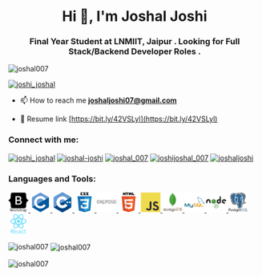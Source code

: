 <h1 align="center">Hi 👋, I'm Joshal Joshi</h1>
<h3 align="center">Final Year Student at LNMIIT, Jaipur . Looking for Full Stack/Backend Developer Roles .</h3>

<p align="left"> <img src="https://komarev.com/ghpvc/?username=joshal007&label=Profile%20views&color=0e75b6&style=flat" alt="joshal007" /> </p>

<p align="left"> <a href="https://twitter.com/joshi_joshal" target="blank"><img src="https://img.shields.io/twitter/follow/joshi_joshal?logo=twitter&style=for-the-badge" alt="joshi_joshal" /></a> </p>

- 📫 How to reach me **joshaljoshi07@gmail.com**

- 📄 Resume link [https://bit.ly/42VSLyl](https://bit.ly/42VSLyl)

<h3 align="left">Connect with me:</h3>
<p align="left">
<a href="https://twitter.com/joshi_joshal" target="blank"><img align="center" src="https://raw.githubusercontent.com/rahuldkjain/github-profile-readme-generator/master/src/images/icons/Social/twitter.svg" alt="joshi_joshal" height="30" width="40" /></a>
<a href="https://linkedin.com/in/joshal-joshi" target="blank"><img align="center" src="https://raw.githubusercontent.com/rahuldkjain/github-profile-readme-generator/master/src/images/icons/Social/linked-in-alt.svg" alt="joshal-joshi" height="30" width="40" /></a>
<a href="https://codeforces.com/profile/joshal_007" target="blank"><img align="center" src="https://raw.githubusercontent.com/rahuldkjain/github-profile-readme-generator/master/src/images/icons/Social/codeforces.svg" alt="joshal_007" height="30" width="40" /></a>
<a href="https://www.leetcode.com/joshijoshal_007" target="blank"><img align="center" src="https://raw.githubusercontent.com/rahuldkjain/github-profile-readme-generator/master/src/images/icons/Social/leet-code.svg" alt="joshijoshal_007" height="30" width="40" /></a>
<a href="https://auth.geeksforgeeks.org/user/joshaljoshi" target="blank"><img align="center" src="https://raw.githubusercontent.com/rahuldkjain/github-profile-readme-generator/master/src/images/icons/Social/geeks-for-geeks.svg" alt="joshaljoshi" height="30" width="40" /></a>
</p>

<h3 align="left">Languages and Tools:</h3>
<p align="left"> <a href="https://getbootstrap.com" target="_blank" rel="noreferrer"> <img src="https://raw.githubusercontent.com/devicons/devicon/master/icons/bootstrap/bootstrap-plain-wordmark.svg" alt="bootstrap" width="40" height="40"/> </a> <a href="https://www.cprogramming.com/" target="_blank" rel="noreferrer"> <img src="https://raw.githubusercontent.com/devicons/devicon/master/icons/c/c-original.svg" alt="c" width="40" height="40"/> </a> <a href="https://www.w3schools.com/cpp/" target="_blank" rel="noreferrer"> <img src="https://raw.githubusercontent.com/devicons/devicon/master/icons/cplusplus/cplusplus-original.svg" alt="cplusplus" width="40" height="40"/> </a> <a href="https://www.w3schools.com/css/" target="_blank" rel="noreferrer"> <img src="https://raw.githubusercontent.com/devicons/devicon/master/icons/css3/css3-original-wordmark.svg" alt="css3" width="40" height="40"/> </a> <a href="https://expressjs.com" target="_blank" rel="noreferrer"> <img src="https://raw.githubusercontent.com/devicons/devicon/master/icons/express/express-original-wordmark.svg" alt="express" width="40" height="40"/> </a> <a href="https://www.w3.org/html/" target="_blank" rel="noreferrer"> <img src="https://raw.githubusercontent.com/devicons/devicon/master/icons/html5/html5-original-wordmark.svg" alt="html5" width="40" height="40"/> </a> <a href="https://developer.mozilla.org/en-US/docs/Web/JavaScript" target="_blank" rel="noreferrer"> <img src="https://raw.githubusercontent.com/devicons/devicon/master/icons/javascript/javascript-original.svg" alt="javascript" width="40" height="40"/> </a> <a href="https://www.mongodb.com/" target="_blank" rel="noreferrer"> <img src="https://raw.githubusercontent.com/devicons/devicon/master/icons/mongodb/mongodb-original-wordmark.svg" alt="mongodb" width="40" height="40"/> </a> <a href="https://www.mysql.com/" target="_blank" rel="noreferrer"> <img src="https://raw.githubusercontent.com/devicons/devicon/master/icons/mysql/mysql-original-wordmark.svg" alt="mysql" width="40" height="40"/> </a> <a href="https://nodejs.org" target="_blank" rel="noreferrer"> <img src="https://raw.githubusercontent.com/devicons/devicon/master/icons/nodejs/nodejs-original-wordmark.svg" alt="nodejs" width="40" height="40"/> </a> <a href="https://www.postgresql.org" target="_blank" rel="noreferrer"> <img src="https://raw.githubusercontent.com/devicons/devicon/master/icons/postgresql/postgresql-original-wordmark.svg" alt="postgresql" width="40" height="40"/> </a> <a href="https://reactjs.org/" target="_blank" rel="noreferrer"> <img src="https://raw.githubusercontent.com/devicons/devicon/master/icons/react/react-original-wordmark.svg" alt="react" width="40" height="40"/> </a> </p>

<p><img align="left" src="https://github-readme-stats.vercel.app/api/top-langs?username=joshal007&show_icons=true&locale=en&layout=compact" alt="joshal007" /></p>

<p>&nbsp;<img align="center" src="https://github-readme-stats.vercel.app/api?username=joshal007&show_icons=true&locale=en" alt="joshal007" /></p>

<p><img align="center" src="https://github-readme-streak-stats.herokuapp.com/?user=joshal007&" alt="joshal007" /></p>


